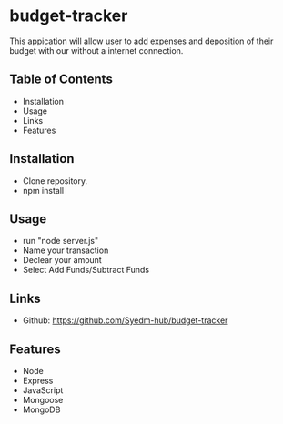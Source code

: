 # budget-tracker

This appication will allow user to add expenses and deposition of their budget with our without a internet connection.

## Table of Contents

- Installation
- Usage
- Links
- Features

## Installation

- Clone repository.
- npm install

## Usage

- run "node server.js"
- Name your transaction
- Declear your amount
- Select Add Funds/Subtract Funds

## Links

- Github: https://github.com/Syedm-hub/budget-tracker

## Features

- Node
- Express
- JavaScript
- Mongoose
- MongoDB
